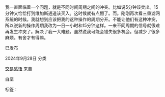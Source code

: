 我一直面临着一个问题，就是不同时间周期之间的冲突。比如说5分钟该卖出。15分钟又恰恰打到维加斯通道该买入。这时候就有点懵了。而。刚刚再次看三重滤网系统的时候。我就想到应该把我的这种操作的周期分开。不能让他们有这种冲突，所以说新的操作周期我改为一日一小时和15分钟这样。一来不同周期的信号就很难再发生冲突了。解决了我一大难题。虽然说我可能会错失很多机会。但减少了很多麻烦。有舍才有得嘛。

已发布

2024年9月28日
分类

[交易感悟](http://localhost/testsite/category/%e4%ba%a4%e6%98%93%e6%84%9f%e6%82%9f/)
来自

白垩

标签：